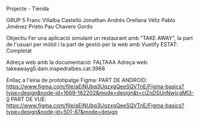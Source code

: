 Projecte - Tienda

GRUP 5
Franc Villalba Castelló
Jonathan Andrés Orellana Véliz
Pablo Jiménez Prieto
Pau Chavero Gordo

Objectiu
Fer una aplicació simulant un restaurant amb "TAKE AWAY", la part de l'usuari per mòbil i la part de gestió per la web amb Vuetify
ESTAT: Completat

Adreça web amb la documentació: FALTAAA
Adreça web: takeawayg5.dam.inspedralbes.cat:3968

Enllaç a l'eina de prototipatge Figma:
PART DE ANDROID:
https://www.figma.com/file/aEiNUbq3UqzxgQeeSQVTnE/Figma-basics?type=design&node-id=1669-162202&mode=design&t=ciZnDSUnNwlcgMI3-0
PART DE VUE:
https://www.figma.com/file/aEiNUbq3UqzxgQeeSQVTnE/Figma-basics?type=design&node-id=501-87&mode=design
